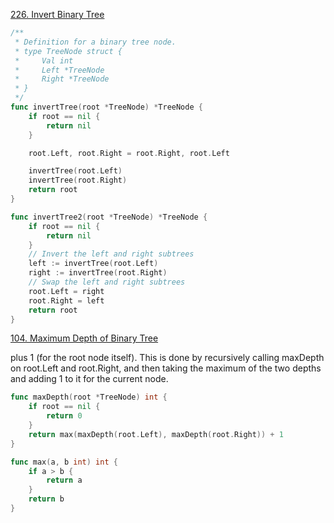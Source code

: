 [226. Invert Binary Tree](https://leetcode.com/problems/invert-binary-tree/)

```go
/**
 * Definition for a binary tree node.
 * type TreeNode struct {
 *     Val int
 *     Left *TreeNode
 *     Right *TreeNode
 * }
 */
func invertTree(root *TreeNode) *TreeNode {
    if root == nil {
        return nil
    }

    root.Left, root.Right = root.Right, root.Left

    invertTree(root.Left)
    invertTree(root.Right)
    return root
}
```

```go
func invertTree2(root *TreeNode) *TreeNode {
    if root == nil {
        return nil
    }
    // Invert the left and right subtrees
    left := invertTree(root.Left)
    right := invertTree(root.Right)
    // Swap the left and right subtrees
    root.Left = right
    root.Right = left
    return root
}
```

[104. Maximum Depth of Binary Tree](http://leetcode.com/problems/maximum-depth-of-binary-tree/)

plus 1 (for the root node itself). This is done by recursively calling maxDepth on root.Left and root.Right, and then taking the maximum of the two depths and adding 1 to it for the current node.

```go
func maxDepth(root *TreeNode) int {
    if root == nil {
        return 0
    }
    return max(maxDepth(root.Left), maxDepth(root.Right)) + 1
}

func max(a, b int) int {
    if a > b {
        return a
    }
    return b
}
```



